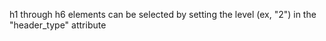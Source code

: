 h1 through h6 elements can be selected by setting the level (ex, "2") in the "header_type" attribute
